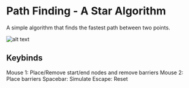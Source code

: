 <!-- HEADER -->
# Path Finding - A Star Algorithm
A simple algorithm that finds the fastest path between two points.

![alt text](https://i.imgur.com/NYg3Ic9.png "Preview image")

<!-- KEYBINDS -->
## Keybinds
Mouse 1: Place/Remove start/end nodes and remove barriers
Mouse 2: Place barriers
Spacebar: Simulate
Escape: Reset